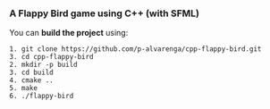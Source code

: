 ### A Flappy Bird game using C++ (with SFML)

You can **build the project** using: 

```
1. git clone https://github.com/p-alvarenga/cpp-flappy-bird.git
3. cd cpp-flappy-bird
2. mkdir -p build
3. cd build
4. cmake ..
5. make
6. ./flappy-bird
```

